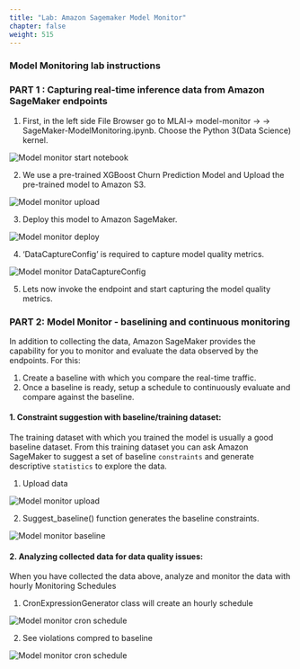 ```yaml
---
title: "Lab: Amazon Sagemaker Model Monitor"
chapter: false
weight: 515
---
```


### Model Monitoring lab instructions
 
### PART 1 : Capturing real-time inference data from Amazon SageMaker endpoints

1. First, in the left side File Browser go to MLAI-> model-monitor ->  -> SageMaker-ModelMonitoring.ipynb. Choose the Python 3(Data Science) kernel.

![Model monitor start notebook](/images/model-monitor-start-notebook.png)

2. We use a pre-trained XGBoost Churn Prediction Model and Upload the pre-trained model to Amazon S3.


![Model monitor upload](/images/model-monitor-upload-model.png)

3. Deploy this model to Amazon SageMaker.

![Model monitor deploy](/images/model-monitor-deploy.png)

4. ‘DataCaptureConfig’ is required to capture model quality metrics.

![Model monitor DataCaptureConfig](/images/model-monitor-datacapture.png)

5. Lets now invoke the endpoint and start capturing the model quality metrics.

### PART 2: Model Monitor - baselining and continuous monitoring

In addition to collecting the data, Amazon SageMaker provides the capability for you to monitor and evaluate the data observed by the endpoints. For this:

1. Create a baseline with which you compare the real-time traffic.
2. Once a baseline is ready, setup a schedule to continuously evaluate and compare against the baseline.

#### 1. Constraint suggestion with baseline/training dataset: 
The training dataset with which you trained the model is usually a good baseline dataset. From this training dataset you can ask Amazon SageMaker to suggest a set of baseline `constraints` and generate descriptive `statistics` to explore the data.

1. Upload data 

![Model monitor upload](/images/model-monitor-upload-data.png)

2.  Suggest_baseline() function generates the baseline constraints.

![Model monitor baseline](/images/model-monitor-baseline.png)

#### 2. Analyzing collected data for data quality issues:
When you have collected the data above, analyze and monitor the data with hourly Monitoring Schedules

1. CronExpressionGenerator class will create an hourly schedule

![Model monitor cron schedule](/images/model-monitor-cron-schedule.png)

2. See violations compred to baseline

![Model monitor cron schedule](/images/model-monitor-violations.png)